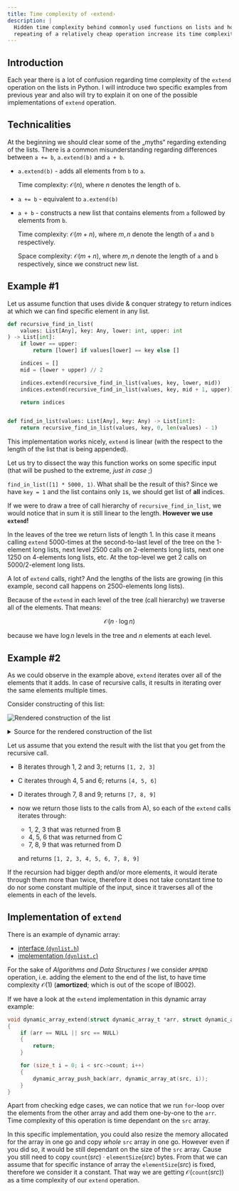 ```yaml
---
title: Time complexity of ‹extend›
description: |
  Hidden time complexity behind commonly used functions on lists and how can
  repeating of a relatively cheap operation increase its time complexity.
---
```


## Introduction

Each year there is a lot of confusion regarding time complexity of the `extend` operation on the lists in Python. I will introduce two specific examples from previous year and also will try to explain it on one of the possible implementations of `extend` operation.

## Technicalities

At the beginning we should clear some of the „myths“ regarding extending of the lists. There is a common misunderstanding regarding differences between `a += b`, `a.extend(b)` and `a + b`.

- `a.extend(b)` - adds all elements from `b` to `a`.

  Time complexity: $\mathcal{O}(n)$, where $n$ denotes the length of `b`.

- `a += b` - equivalent to `a.extend(b)`

- `a + b` - constructs a new list that contains elements from `a` followed by
  elements from `b`.

  Time complexity: $\mathcal{O}(m + n)$, where $m, n$ denote the length of
  `a` and `b` respectively.

  Space complexity: $\mathcal{O}(m + n)$, where $m, n$ denote the length of
  `a` and `b` respectively, since we construct new list.

## Example #1

Let us assume function that uses divide & conquer strategy to return indices at which we can find specific element in any list.

```py showLineNumbers
def recursive_find_in_list(
    values: List[Any], key: Any, lower: int, upper: int
) -> List[int]:
    if lower == upper:
        return [lower] if values[lower] == key else []

    indices = []
    mid = (lower + upper) // 2

    indices.extend(recursive_find_in_list(values, key, lower, mid))
    indices.extend(recursive_find_in_list(values, key, mid + 1, upper))

    return indices


def find_in_list(values: List[Any], key: Any) -> List[int]:
    return recursive_find_in_list(values, key, 0, len(values) - 1)
```

This implementation works nicely, `extend` is linear (with the respect to the length of the list that is being appended).

Let us try to dissect the way this function works on some specific input (that will be pushed to the extreme, _just in case_ ;)

`find_in_list([1] * 5000, 1)`. What shall be the result of this? Since we have `key = 1` and the list contains only `1`s, we should get list of **all** indices.

If we were to draw a tree of call hierarchy of `recursive_find_in_list`, we would notice that in sum it is still linear to the length. **However we use `extend`!**

In the leaves of the tree we return lists of length 1. In this case it means calling `extend` 5000-times at the second-to-last level of the tree on the 1-element long lists, next level 2500 calls on 2-elements long lists, next one 1250 on 4-elements long lists, etc. At the top-level we get 2 calls on 5000/2-element long lists.

A lot of `extend` calls, right? And the lengths of the lists are growing (in this example, second call happens on 2500-elements long lists).

Because of the `extend` in each level of the tree (call hierarchy) we traverse all of the elements. That means:

$$
\mathcal{O}(n \cdot \log n)
$$

because we have $\log n$ levels in the tree and $n$ elements at each level.

## Example #2

As we could observe in the example above, `extend` iterates over all of the elements that it adds. In case of recursive calls, it results in iterating over the same elements multiple times.

Consider constructing of this list:

![Rendered construction of the list](/files/ib002/extend/rendered.svg)

<details>
<summary>Source for the rendered construction of the list</summary>

```dot
digraph G {
    node [shape=record];

    a_node [label="1|2|3|4|5|6|7|8|9"]

    b_node [label="1|2|3"]
    c_node [label="4|5|6"]
    d_node [label="7|8|9"]

    a_node -> b_node [label="B"]
    a_node -> c_node [label="C"]
    a_node -> d_node [label="D"]

    b_node -> "1"
    b_node -> "2"
    b_node -> "3"

    c_node -> "4"
    c_node -> "5"
    c_node -> "6"

    d_node -> "7"
    d_node -> "8"
    d_node -> "9"
}
```

</details>

Let us assume that you extend the result with the list that you get from the recursive call.

- B iterates through 1, 2 and 3; returns `[1, 2, 3]`
- C iterates through 4, 5 and 6; returns `[4, 5, 6]`
- D iterates through 7, 8 and 9; returns `[7, 8, 9]`
- now we return those lists to the calls from A), so each of the `extend` calls iterates through:

  - 1, 2, 3 that was returned from B
  - 4, 5, 6 that was returned from C
  - 7, 8, 9 that was returned from D

  and returns `[1, 2, 3, 4, 5, 6, 7, 8, 9]`

If the recursion had bigger depth and/or more elements, it would iterate through them more than twice, therefore it does not take constant time to do nor some constant multiple of the input, since it traverses all of the elements in each of the levels.

## Implementation of `extend`

There is an example of dynamic array:

- [interface (`dynlist.h`)](pathname:///files/ib002/extend/dynlist.h)
- [implementation (`dynlist.c`)](pathname:///files/ib002/extend/dynlist.c)

For the sake of _Algorithms and Data Structures I_ we consider `APPEND` operation, i.e. adding the element to the end of the list, to have time complexity $\mathcal{O}(1)$ (**amortized**; which is out of the scope of IB002).

If we have a look at the `extend` implementation in this dynamic array example:

```c showLineNumbers
void dynamic_array_extend(struct dynamic_array_t *arr, struct dynamic_array_t *src)
{
    if (arr == NULL || src == NULL)
    {
        return;
    }

    for (size_t i = 0; i < src->count; i++)
    {
        dynamic_array_push_back(arr, dynamic_array_at(src, i));
    }
}
```

Apart from checking edge cases, we can notice that we run `for`-loop over the elements from the other array and add them one-by-one to the `arr`. Time complexity of this operation is time dependant on the `src` array.

In this specific implementation, you could also resize the memory allocated for the array in one go and copy _whole_ `src` array in one go. However even if you did so, it would be still dependant on the size of the `src` array. Cause you still need to copy $\texttt{count}(src) \cdot \texttt{elementSize}(src)$ bytes. From that we can assume that for specific instance of array the $\texttt{elementSize}(src)$ is fixed, therefore we consider it a constant. That way we are getting $\mathcal{O}(\texttt{count}(src))$ as a time complexity of our `extend` operation.
